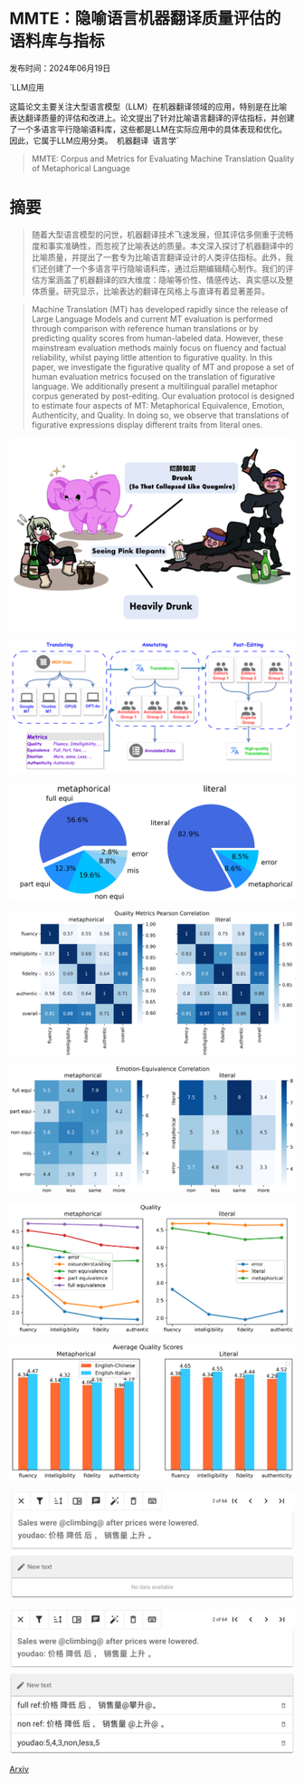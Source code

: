 # MMTE：隐喻语言机器翻译质量评估的语料库与指标

发布时间：2024年06月19日

`LLM应用

这篇论文主要关注大型语言模型（LLM）在机器翻译领域的应用，特别是在比喻表达翻译质量的评估和改进上。论文提出了针对比喻语言翻译的评估指标，并创建了一个多语言平行隐喻语料库，这些都是LLM在实际应用中的具体表现和优化。因此，它属于LLM应用分类。` `机器翻译` `语言学`

> MMTE: Corpus and Metrics for Evaluating Machine Translation Quality of Metaphorical Language

# 摘要

> 随着大型语言模型的问世，机器翻译技术飞速发展，但其评估多侧重于流畅度和事实准确性，而忽视了比喻表达的质量。本文深入探讨了机器翻译中的比喻质量，并提出了一套专为比喻语言翻译设计的人类评估指标。此外，我们还创建了一个多语言平行隐喻语料库，通过后期编辑精心制作。我们的评估方案涵盖了机器翻译的四大维度：隐喻等价性、情感传达、真实感以及整体质量。研究显示，比喻表达的翻译在风格上与直译有着显著差异。

> Machine Translation (MT) has developed rapidly since the release of Large Language Models and current MT evaluation is performed through comparison with reference human translations or by predicting quality scores from human-labeled data. However, these mainstream evaluation methods mainly focus on fluency and factual reliability, whilst paying little attention to figurative quality. In this paper, we investigate the figurative quality of MT and propose a set of human evaluation metrics focused on the translation of figurative language. We additionally present a multilingual parallel metaphor corpus generated by post-editing. Our evaluation protocol is designed to estimate four aspects of MT: Metaphorical Equivalence, Emotion, Authenticity, and Quality. In doing so, we observe that translations of figurative expressions display different traits from literal ones.

![MMTE：隐喻语言机器翻译质量评估的语料库与指标](../../../paper_images/2406.13698/x1.png)

![MMTE：隐喻语言机器翻译质量评估的语料库与指标](../../../paper_images/2406.13698/x2.png)

![MMTE：隐喻语言机器翻译质量评估的语料库与指标](../../../paper_images/2406.13698/mix_num_pies.png)

![MMTE：隐喻语言机器翻译质量评估的语料库与指标](../../../paper_images/2406.13698/mix_person.png)

![MMTE：隐喻语言机器翻译质量评估的语料库与指标](../../../paper_images/2406.13698/mix_heatmap.png)

![MMTE：隐喻语言机器翻译质量评估的语料库与指标](../../../paper_images/2406.13698/mix_avg.png)

![MMTE：隐喻语言机器翻译质量评估的语料库与指标](../../../paper_images/2406.13698/mix_bi_barchart.png)

![MMTE：隐喻语言机器翻译质量评估的语料库与指标](../../../paper_images/2406.13698/221670691283_.pic.jpg)

![MMTE：隐喻语言机器翻译质量评估的语料库与指标](../../../paper_images/2406.13698/211670691245_.pic.jpg)

[Arxiv](https://arxiv.org/abs/2406.13698)